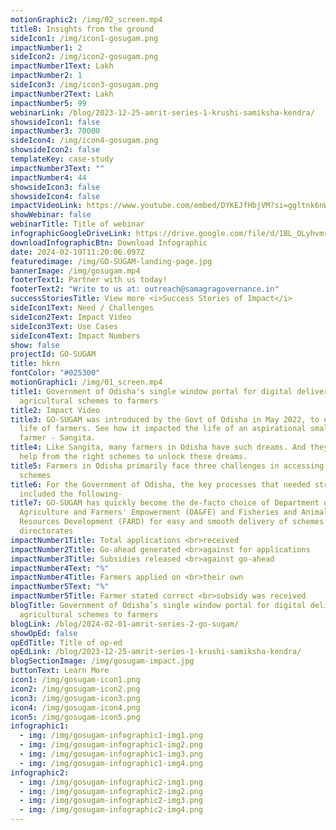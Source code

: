 ```yaml
---
motionGraphic2: /img/02_screen.mp4
title8: Insights from the ground
sideIcon1: /img/icon1-gosugam.png
impactNumber1: 2
sideIcon2: /img/icon2-gosugam.png
impactNumber1Text: Lakh
impactNumber2: 1
sideIcon3: /img/icon3-gosugam.png
impactNumber2Text: Lakh
impactNumber5: 99
webinarLink: /blog/2023-12-25-amrit-series-1-krushi-samiksha-kendra/
showsideIcon1: false
impactNumber3: 70000
sideIcon4: /img/icon4-gosugam.png
showsideIcon2: false
templateKey: case-study
impactNumber3Text: ""
impactNumber4: 44
showsideIcon3: false
showsideIcon4: false
impactVideoLink: https://www.youtube.com/embed/DYKEJfHbjVM?si=ggltnk6nWh966wG_
showWebinar: false
webinarTitle: Title of webinar
infographicGoogleDriveLink: https://drive.google.com/file/d/1BL_OLyhvmrt9BsOCiSya-6UEOhJAAyyr/view?usp=drive_link
downloadInfographicBtn: Download Infographic
date: 2024-02-19T11:20:06.097Z
featuredimage: /img/GO-SUGAM-landing-page.jpg
bannerImage: /img/gosugam.mp4
footerText1: Partner with us today!
footerText2: "Write to us at: outreach@samagragovernance.in"
successStoriesTitle: View more <i>Success Stories of Impact</i>
sideIcon1Text: Need / Challenges
sideIcon2Text: Impact Video
sideIcon3Text: Use Cases
sideIcon4Text: Impact Numbers
show: false
projectId: GO-SUGAM
title: hkrn
fontColor: "#025300"
motionGraphic1: /img/01_screen.mp4
title1: Government of Odisha's single window portal for digital delivery of
  agricultural schemes to farmers
title2: Impact Video
title3: GO-SUGAM was introduced by the Govt of Odisha in May 2022, to ease the
  life of farmers. See how it impacted the life of an aspirational small scale
  farmer - Sangita.
title4: Like Sangita, many farmers in Odisha have such dreams. And they need
  help from the right schemes to unlock these dreams.
title5: Farmers in Odisha primarily face three challenges in accessing the right
  schemes
title6: For the Government of Odisha, the key processes that needed streamlining
  included the following-
title7: GO-SUGAM has quickly become the de-facto choice of Department of
  Agriculture and Farmers' Empowerment (DA&FE) and Fisheries and Animal
  Resources Development (FARD) for easy and smooth delivery of schemes across
  directorates
impactNumber1Title: Total applications <br>received
impactNumber2Title: Go-ahead generated <br>against for applications
impactNumber3Title: Subsidies released <br>against go-ahead
impactNumber4Text: "%"
impactNumber4Title: Farmers applied on <br>their own
impactNumber5Text: "%"
impactNumber5Title: Farmer stated correct <br>subsidy was received
blogTitle: Government of Odisha’s single window portal for digital delivery of
  agricultural schemes to farmers
blogLink: /blog/2024-02-01-amrit-series-2-go-sugam/
showOpEd: false
opEdTitle: Title of op-ed
opEdLink: /blog/2023-12-25-amrit-series-1-krushi-samiksha-kendra/
blogSectionImage: /img/gosugam-impact.jpg
buttonText: Learn More
icon1: /img/gosugam-icon1.png
icon2: /img/gosugam-icon2.png
icon3: /img/gosugam-icon3.png
icon4: /img/gosugam-icon4.png
icon5: /img/gosugam-icon5.png
infographic1:
  - img: /img/gosugam-infographic1-img1.png
  - img: /img/gosugam-infographic1-img2.png
  - img: /img/gosugam-infographic1-img3.png
  - img: /img/gosugam-infographic1-img4.png
infographic2:
  - img: /img/gosugam-infographic2-img1.png
  - img: /img/gosugam-infographic2-img2.png
  - img: /img/gosugam-infographic2-img3.png
  - img: /img/gosugam-infographic2-img4.png
---
```

